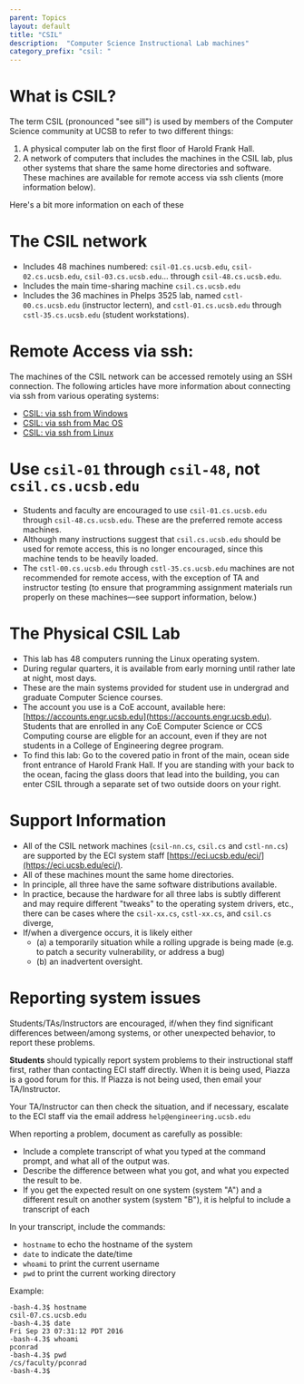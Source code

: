 ```yaml
---
parent: Topics
layout: default
title: "CSIL"
description:  "Computer Science Instructional Lab machines"
category_prefix: "csil: "
---
```


# What is CSIL?

The term CSIL (pronounced "see sill") is used by members of the Computer Science community at UCSB to refer to two different things:

1. A physical computer lab on the first floor of Harold Frank Hall.
2. A network of computers that includes the machines in the CSIL lab, plus other systems that share the same home directories
    and software.   These machines are available for remote access via ssh clients (more information below).

Here's a bit more information on each of these

# The CSIL network 

* Includes 48 machines numbered: `csil-01.cs.ucsb.edu`, `csil-02.cs.ucsb.edu`, `csil-03.cs.ucsb.edu`... through `csil-48.cs.ucsb.edu`.
* Includes the main time-sharing machine `csil.cs.ucsb.edu`
* Includes the 36 machines in Phelps 3525 lab, named `cstl-00.cs.ucsb.edu` (instructor lectern), and `cstl-01.cs.ucsb.edu` through
  `cstl-35.cs.ucsb.edu` (student workstations).
   
# Remote Access via ssh:    

The machines of the CSIL network can be accessed remotely using an SSH connection.   The following articles
have more information about connecting via ssh from various operating systems:

* [CSIL: via ssh from Windows](csil_via_ssh_from_windows.md)
* [CSIL: via ssh from Mac OS](csil_via_ssh_from_macos.md)
* [CSIL: via ssh from Linux](csil_via_ssh_from_linux.md)

# Use `csil-01` through `csil-48`, not `csil.cs.ucsb.edu` 

* Students and faculty are encouraged to use `csil-01.cs.ucsb.edu` through `csil-48.cs.ucsb.edu`.   These are the preferred remote
    access machines.
* Although many instructions suggest that `csil.cs.ucsb.edu` should be used for remote access, this is no longer encouraged,
     since this machine tends to be heavily loaded.
* The `cstl-00.cs.ucsb.edu` through `cstl-35.cs.ucsb.edu` machines are not recommended for remote access, with the exception of 
    TA and instructor testing (to ensure that programming assignment materials run properly on these machines—see support information, below.)
  
  
# The Physical CSIL Lab
    
* This lab has 48 computers running the Linux operating system.
* During regular quarters, it is available from early morning until rather late at night, most days.    
* These are the main systems provided for student use in undergrad and graduate Computer Science courses.
* The account you use is a CoE account, available here: [https://accounts.engr.ucsb.edu](https://accounts.engr.ucsb.edu).   Students
        that are enrolled in any CoE Computer Science or CCS Computing course are eligble for an account, 
        even if they are not students in a College of Engineering degree program. 
* To find this lab: Go to the covered patio in front of the main, ocean side front entrance of Harold Frank Hall.   If you are standing
       with your back to the ocean, facing the glass doors that lead into the building, you can enter CSIL through a separate set of 
       two outside doors on your right.


# Support Information 

* All of the CSIL network machines (`csil-nn.cs`, `csil.cs` and `cstl-nn.cs`) are supported by the ECI system staff [https://eci.ucsb.edu/eci/](https://eci.ucsb.edu/eci/).  
* All of these machines mount the same home directories.
* In principle, all three have the same software distributions available.
* In practice, because the hardware for all three labs is subtly different and may require different "tweaks" to the operating system
drivers, etc., there can be cases where the `csil-xx.cs`, `cstl-xx.cs`, and `csil.cs` diverge, 
* If/when a divergence occurs, it is likely either 
    * (a) a temporarily situation while a rolling upgrade is being made (e.g. to patch a security vulnerability, or address a bug)
    * (b)  an inadvertent oversight.
    
# Reporting system issues

Students/TAs/Instructors are encouraged, if/when they find significant differences between/among systems, or other unexpected
behavior, to report these problems.

<b>Students</b> should typically report system problems to their instructional staff first, rather than contacting ECI staff directly.
When it is being used, Piazza is a good forum for this.   If Piazza is not being used, then email your TA/Instructor.

Your TA/Instructor can then check the situation, and if necessary, escalate 
to the ECI staff via the email address `help@engineering.ucsb.edu`

When reporting a problem, document as carefully as possible:
* Include a complete transcript of what you typed at the command prompt, and what all of the output was.
* Describe the difference between what you got, and what you expected the result to be.
* If you get the expected result on one system (system "A") and a different result on another system (system "B"), it is helpful to include a transcript of each 

In your transcript, include the commands:

   * `hostname` to echo the hostname of the system
   * `date` to indicate the date/time 
   * `whoami` to print the current username
   * `pwd` to print the current working directory
   
Example:   

```
-bash-4.3$ hostname
csil-07.cs.ucsb.edu
-bash-4.3$ date
Fri Sep 23 07:31:12 PDT 2016
-bash-4.3$ whoami
pconrad
-bash-4.3$ pwd
/cs/faculty/pconrad
-bash-4.3$    
```

